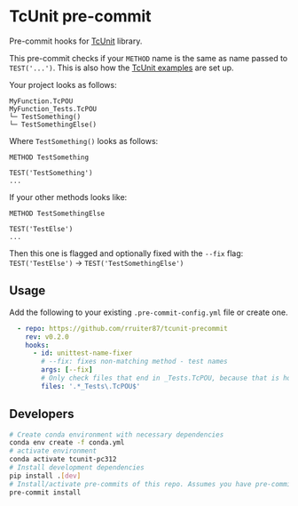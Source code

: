 # TcUnit pre-commit

Pre-commit hooks for [TcUnit](https://tcunit.org/) library.

This pre-commit checks if your `METHOD` name is the same as name passed to `TEST('...')`. This is also how the [TcUnit examples](https://tcunit.org/#/introduction-user-guide?id=create-test-suites-and-run-them) are set up.

Your project looks as follows:

```
MyFunction.TcPOU
MyFunction_Tests.TcPOU
└─ TestSomething()
└─ TestSomethingElse()
```

Where `TestSomething()` looks as follows:

```
METHOD TestSomething

TEST('TestSomething')
...
```

If your other methods looks like:

```
METHOD TestSomethingElse

TEST('TestElse')
...
```

Then this one is flagged and optionally fixed with the `--fix` flag: `TEST('TestElse')` -> `TEST('TestSomethingElse')`

## Usage

Add the following to your existing `.pre-commit-config.yml` file or create one.

```yaml
  - repo: https://github.com/rruiter87/tcunit-precommit
    rev: v0.2.0
    hooks:
      - id: unittest-name-fixer
        # --fix: fixes non-matching method - test names
        args: [--fix]
        # Only check files that end in _Tests.TcPOU, because that is how I name my tests
        files: '.*_Tests\.TcPOU$'
```

## Developers

```bash
# Create conda environment with necessary dependencies
conda env create -f conda.yml
# activate environment
conda activate tcunit-pc312
# Install development dependencies
pip install .[dev]
# Install/activate pre-commits of this repo. Assumes you have pre-commit installed globally
pre-commit install
```
